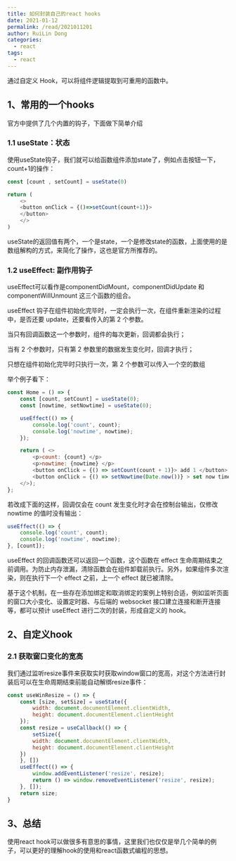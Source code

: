 ```yaml
---
title: 如何封装自己的react hooks
date: 2021-01-12
permalink: /read/2021011201
author: RuiLin Dong
categories:
  - react
tags:
  - react
---
```


通过自定义 Hook，可以将组件逻辑提取到可重用的函数中。

## 1、常用的一个hooks
官方中提供了几个内置的钩子，下面做下简单介绍


### 1.1 useState：状态
使用useState钩子，我们就可以给函数组件添加state了，例如点击按钮一下，count+1的操作：
<!-- more -->
```javascript
const [count , setCount] = useState(0)

return (
    <>
    <button onClick = {()=>setCount(count+1)}>
    </button>
    </>
)
```
useState的返回值有两个，一个是state，一个是修改state的函数，上面使用的是数组解构的方式，来简化了操作，这也是官方所推荐的。

### 1.2 useEffect: 副作用钩子
useEffect可以看作是componentDidMount，componentDidUpdate 和 componentWillUnmount 这三个函数的组合。

useEffect 钩子在组件初始化完毕时，一定会执行一次，在组件重新渲染的过程中，是否还要 update，还要看传入的第 2 个参数。


当只有回调函数这一个参数时，组件的每次更新，回调都会执行；

当有 2 个参数时，只有第 2 参数里的数据发生变化时，回调才执行；

只想在组件初始化完毕时只执行一次，第 2 个参数可以传入一个空的数组

举个例子看下：

```javascript
const Home = () => {
    const [count, setCount] = useState(0);
    const [nowtime, setNowtime] = useState(0);

    useEffect(() => {
        console.log('count', count);
        console.log('nowtime', nowtime);
    });

    return ( <>
        <p>count: {count} </p>
        <p>nowtime: {nowtime} </p>
        <button onClick = {() => setCount(count + 1)}> add 1 </button>
        <button onClick = {() => setNowtime(Date.now())} > set now time </button>
    </>);
};
```
若改成下面的这样，回调仅会在 count 发生变化时才会在控制台输出，仅修改 nowtime 的值时没有输出：
```javascript
useEffect(() => {
    console.log('count', count);
    console.log('nowtime', nowtime);
}, [count]);
```
useEffect 的回调函数还可以返回一个函数，这个函数在 effect 生命周期结束之前调用。为防止内存泄漏，清除函数会在组件卸载前执行。另外，如果组件多次渲染，则在执行下一个 effect 之前，上一个 effect 就已被清除。

基于这个机制，在一些存在添加绑定和取消绑定的案例上特别合适，例如监听页面的窗口大小变化、设置定时器、与后端的 websocket 接口建立连接和断开连接等，都可以预计 useEffect 进行二次的封装，形成自定义的 hook。

## 2、自定义hook

### 2.1 获取窗口变化的宽高
我们通过监听resize事件来获取实时获取window窗口的宽高，对这个方法进行封装后可以在生命周期结束前能自动解绑resize事件：

```js
const useWinResize = () => {
    const [size, setSize] = useState({
        width: document.documentElement.clientWidth,
        height: document.documentElement.clientHeight
    });
    const resize = useCallback(() => {
        setSize({
        width: document.documentElement.clientWidth,
        height: document.documentElement.clientHeight
    })
    }, [])
    useEffect(() => {
        window.addEventListener('resize', resize);
        return () => window.removeEventListener('resize', resize);
    }, []);
    return size;
}
```

## 3、总结
使用react hook可以做很多有意思的事情，这里我们也仅仅是举几个简单的例子，可以更好的理解hook的使用和react函数式编程的思想。